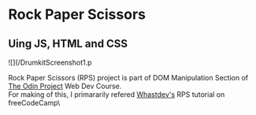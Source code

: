 # Rock Paper Scissors
## Uing JS, HTML and CSS


![](/DrumkitScreenshot1.p

Rock Paper Scissors (RPS) project is part of DOM Manipulation Section of [The Odin Project](https://www.theodinproject.com/home) Web Dev Course.\
For making of this, I primararily refered [Whastdev's](https://www.youtube.com/watch?v=jaVNP3nIAv0&t=4283s) RPS tutorial on freeCodeCamp\